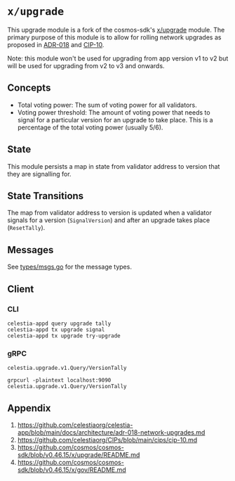 # `x/upgrade`

This upgrade module is a fork of the cosmos-sdk's [x/upgrade](https://github.com/cosmos/cosmos-sdk/tree/main/x/upgrade) module. The primary purpose of this module is to allow for rolling network upgrades as proposed in [ADR-018](../../docs/architecture/adr-018-network-upgrades.md) and [CIP-10](https://github.com/celestiaorg/CIPs/blob/main/cips/cip-10.md).

Note: this module won't be used for upgrading from app version v1 to v2 but will be used for upgrading from v2 to v3 and onwards.

## Concepts

- Total voting power: The sum of voting power for all validators.
- Voting power threshold: The amount of voting power that needs to signal for a particular version for an upgrade to take place. This is a percentage of the total voting power (usually 5/6).

## State

This module persists a map in state from validator address to version that they are signalling for.

## State Transitions

The map from validator address to version is updated when a validator signals for a version (`SignalVersion`) and after an upgrade takes place (`ResetTally`).

## Messages

See [types/msgs.go](./types/msgs.go) for the message types.

## Client

### CLI

```shell
celestia-appd query upgrade tally
celestia-appd tx upgrade signal
celestia-appd tx upgrade try-upgrade
```

### gRPC

```api
celestia.upgrade.v1.Query/VersionTally
```

```shell
grpcurl -plaintext localhost:9090 celestia.upgrade.v1.Query/VersionTally
```

## Appendix

1. <https://github.com/celestiaorg/celestia-app/blob/main/docs/architecture/adr-018-network-upgrades.md>
1. <https://github.com/celestiaorg/CIPs/blob/main/cips/cip-10.md>
1. <https://github.com/cosmos/cosmos-sdk/blob/v0.46.15/x/upgrade/README.md>
1. <https://github.com/cosmos/cosmos-sdk/blob/v0.46.15/x/gov/README.md>
